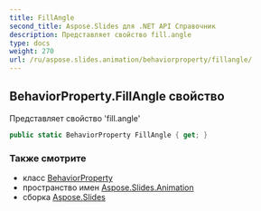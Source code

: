 ```yaml
---
title: FillAngle
second_title: Aspose.Slides для .NET API Справочник
description: Представляет свойство fill.angle
type: docs
weight: 270
url: /ru/aspose.slides.animation/behaviorproperty/fillangle/
---
```


## BehaviorProperty.FillAngle свойство

Представляет свойство 'fill.angle'

```csharp
public static BehaviorProperty FillAngle { get; }
```

### Также смотрите

* класс [BehaviorProperty](../../behaviorproperty)
* пространство имен [Aspose.Slides.Animation](../../behaviorproperty)
* сборка [Aspose.Slides](../../../)

<!-- DO NOT EDIT: сгенерировано xmldocmd для Aspose.Slides.dll -->